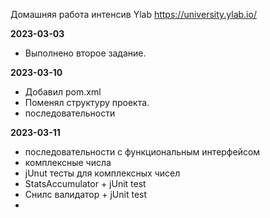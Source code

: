 Домашняя работа интенсив Ylab
https://university.ylab.io/

**2023-03-03**

- Выполнено второе задание.

**2023-03-10**

- Добавил pom.xml
- Поменял структуру проекта.
- последовательности

**2023-03-11**

- последовательности с функциональным интерфейсом
- комплексные числа
- jUnut тесты для комплексных чисел
- StatsAccumulator + jUnit test
- Снилс валидатор + jUnit test
- 

